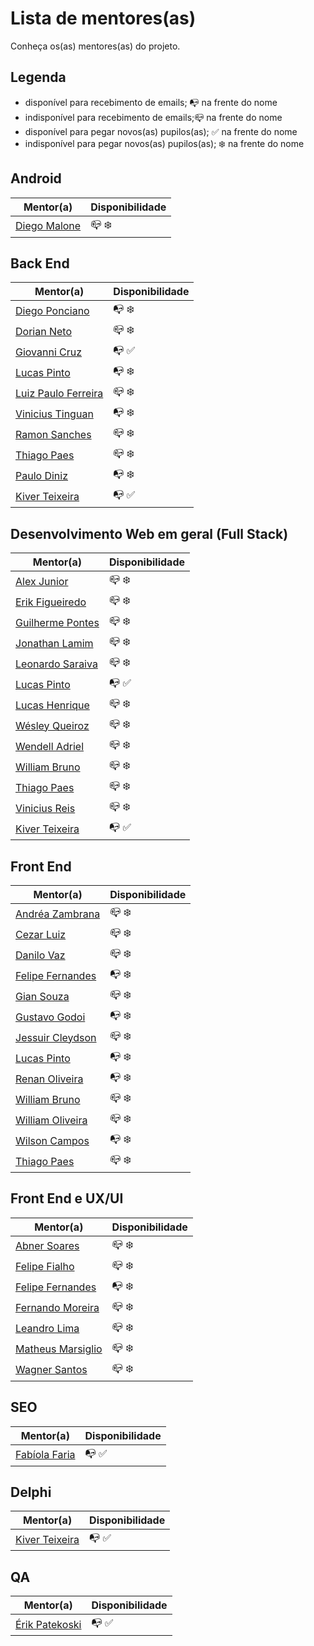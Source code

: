 # Lista de mentores(as)

Conheça os(as) mentores(as) do projeto.

## Legenda

- disponível para recebimento de emails; :mailbox_with_no_mail: na frente do nome
- indisponível para recebimento de emails;:mailbox_closed: na frente do nome
- disponível para pegar novos(as) pupilos(as); :white_check_mark: na frente do nome
- indisponível para pegar novos(as) pupilos(as); :snowflake: na frente do nome

## Android

| Mentor(a)  | Disponibilidade |
| ------------- | ------------- |
| [Diego Malone](profiles/diegomalone.md) |  :mailbox_closed: :snowflake: |

## Back End

| Mentor(a)  | Disponibilidade |
| ------------- | ------------- |
| [Diego Ponciano](profiles/diego_ponciano.md) |  :mailbox_with_no_mail: :snowflake: |
| [Dorian Neto](profiles/dorian_neto.md) |  :mailbox_closed: :snowflake: |
| [Giovanni Cruz](profiles/giovannicruz97.md) |  :mailbox_with_no_mail: :white_check_mark: |
| [Lucas Pinto](profiles/lucaspinto.md) |  :mailbox_with_no_mail: :snowflake: |
| [Luiz Paulo Ferreira](profiles/luiz_paulof.md) |  :mailbox_closed: :snowflake: |
| [Vinicius Tinguan](profiles/vinicius_tinguan.md) |  :mailbox_with_no_mail: :snowflake: |
| [Ramon Sanches](profiles/raymonsanches.md) |  :mailbox_closed: :snowflake: |
| [Thiago Paes](profiles/thiago_paes.md) |  :mailbox_closed: :snowflake: |
| [Paulo Diniz](profiles/paulo_diniz.md) |  :mailbox_with_no_mail: :snowflake: |
| [Kiver Teixeira](profiles/kiver.md) |  :mailbox_with_no_mail: :white_check_mark: |

## Desenvolvimento Web em geral (Full Stack)

| Mentor(a)  | Disponibilidade |
| ------------- | ------------- |
| [Alex Junior](profiles/alexjunior012.md) |  :mailbox_closed: :snowflake: |
| [Erik Figueiredo](profiles/erik_figueiredo.md) |  :mailbox_closed: :snowflake: |
| [Guilherme Pontes](profiles/guilhermepontes.md) |  :mailbox_closed: :snowflake: |
| [Jonathan Lamim](profiles/jonathan_lamim.md) |  :mailbox_closed: :snowflake: |
| [Leonardo Saraiva](profiles/leonardo_saraiva.md) |  :mailbox_closed: :snowflake: |
| [Lucas Pinto](profiles/lucaspinto.md) |  :mailbox_with_no_mail: :white_check_mark: |
| [Lucas Henrique](profiles/lucas_henrique.md) |  :mailbox_closed: :snowflake: |
| [Wésley Queiroz](profiles/wesley_queiroz.md) |  :mailbox_closed: :snowflake: |
| [Wendell Adriel](profiles/wendell_adriel.md) |  :mailbox_closed: :snowflake: |
| [William Bruno](profiles/william_bruno.md) |  :mailbox_closed: :snowflake: |
| [Thiago Paes](profiles/thiago_paes.md) |  :mailbox_closed: :snowflake: |
| [Vinicius Reis](profiles/vinicius_reis.md) |  :mailbox_closed: :snowflake: |
| [Kiver Teixeira](profiles/kiver.md) |  :mailbox_with_no_mail: :white_check_mark: |

## Front End

| Mentor(a)  | Disponibilidade |
| ------------- | ------------- |
| [Andréa Zambrana](profiles/andrea_zambrana.md) | :mailbox_closed: :snowflake: |
| [Cezar Luiz](profiles/cezar_luiz.md) | :mailbox_closed: :snowflake: |
| [Danilo Vaz](profiles/danilo_vaz.md) | :mailbox_closed: :snowflake: |
| [Felipe Fernandes](profiles/felipe_fernandes.md) | :mailbox_with_no_mail: :snowflake: |
| [Gian Souza](profiles/gian_souza.md) | :mailbox_closed: :snowflake: |
| [Gustavo Godoi](profiles/gustavo_godoi.md) | :mailbox_with_no_mail: :snowflake: |
| [Jessuir Cleydson](profiles/jessuir_cleydson.md) | :mailbox_closed: :snowflake: |
| [Lucas Pinto](profiles/lucaspinto.md) |  :mailbox_with_no_mail: :snowflake: |
| [Renan Oliveira](profiles/renan_oliveira.md)|  :mailbox_with_no_mail: :snowflake: |
| [William Bruno](profiles/william_bruno.md) | :mailbox_closed: :snowflake: |
| [William Oliveira](profiles/william_oliveira.md) | :mailbox_closed: :snowflake: |
| [Wilson Campos](profiles/wilson_campos.md) | :mailbox_with_no_mail: :snowflake: |
| [Thiago Paes](profiles/thiago_paes.md) | :mailbox_closed: :snowflake: |

## Front End e UX/UI

| Mentor(a)  | Disponibilidade |
| ------------- | ------------- |
| [Abner Soares](profiles/abner_alves.md) |  :mailbox_closed: :snowflake: |
| [Felipe Fialho](profiles/felipe_fialho.md) |  :mailbox_closed: :snowflake: |
| [Felipe Fernandes](profiles/felipe_fernandes.md) | :mailbox_with_no_mail: :snowflake: |
| [Fernando Moreira](profiles/fernando_moreira.md) |  :mailbox_closed: :snowflake: |
| [Leandro Lima](profiles/leandro_lima.md) |  :mailbox_closed: :snowflake: |
| [Matheus Marsiglio](profiles/matheus_marsiglio.md) |  :mailbox_closed: :snowflake: |
| [Wagner Santos](profiles/wagner_santos.md) |  :mailbox_closed: :snowflake: |

## SEO

| Mentor(a)  | Disponibilidade |
| ------------- | ------------- |
| [Fabíola Faria](profiles/fabiola_faria.md) |  :mailbox_with_no_mail: :white_check_mark: |

## Delphi

| Mentor(a)  | Disponibilidade |
| ------------- | ------------- |
| [Kiver Teixeira](profiles/kiver.md) |  :mailbox_with_no_mail: :white_check_mark: |

## QA

| Mentor(a)  | Disponibilidade |
| ------------- | ------------- |
| [Érik Patekoski](profiles/erikpatekoski.md) |  :mailbox_with_no_mail: :white_check_mark: |
